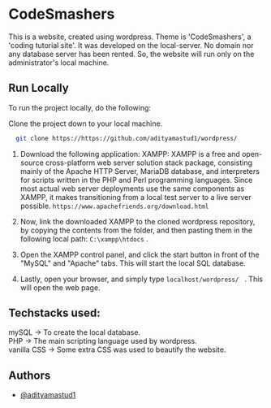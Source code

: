 
# CodeSmashers

This is a website, created using wordpress. Theme is 'CodeSmashers', a 'coding tutorial site'. It was developed on the local-server. No domain nor any database server has been rented. So, the website will run only on the administrator's local machine. 

## Run Locally

To run the project locally, do the following:

Clone the project down to your local machine. 

```bash
  git clone https://https://github.com/adityamastud1/wordpress/

```
1. Download the following application:
  XAMPP: XAMPP is a free and open-source cross-platform web server solution stack package, consisting mainly of the Apache HTTP Server, MariaDB database, and interpreters for scripts written in the PHP and Perl programming languages. Since most actual web server deployments use the same components as XAMPP, it makes transitioning from a local test server to a live server possible. ``` https://www.apachefriends.org/download.html ```

2. Now, link the downloaded XAMPP to the cloned wordpress repository, by copying the contents from the folder, and then pasting them in the following local path: ```C:\xampp\htdocs``` .

3. Open the XAMPP control panel, and click the start button in front of the "MySQL" and "Apache" tabs. This will start the local SQL database. 

4. Lastly, open your browser, and simply type ```localhost/wordpress/ ``` . This will open the web page. 
## Techstacks used:
  mySQL -> To create the local database.  
  PHP -> The main scripting language used by wordpress.   
  vanilla CSS -> Some extra CSS was used to beautify the website.  
## Authors

- [@adityamastud1](https://www.github.com/adityamastud1)

